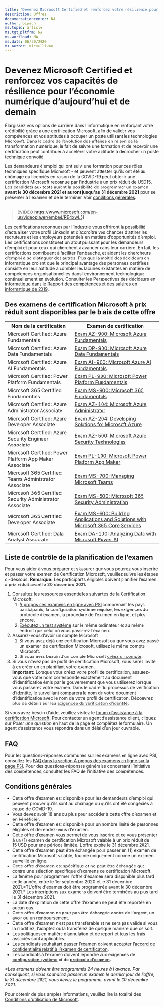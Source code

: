 ```yaml
---
title: 'Devenez Microsoft Certified et renforcez votre résilience pour l’économie numérique d’aujourd’hui et de demain | Microsoft Docs'
description: Offres 
documentationcenter: NA 
author: bipach
ms.topic: article
ms.tgt_pltfrm: NA
ms.workload: NA
ms.date: 06/30/2020
ms.author: micsullivan
---
```

# Devenez Microsoft Certified et renforcez vos capacités de résilience pour l’économie numérique d’aujourd’hui et de demain

Élargissez vos options de carrière dans l’informatique en renforçant votre crédibilité grâce à une certification Microsoft, afin de valider vos compétences et vos aptitudes à occuper un poste utilisant les technologies Microsoft. Dans le cadre de l’évolution des affaires en raison de la transformation numérique, le fait de suivre une formation et de recevoir une certification peut contribuer à accélérer votre aptitude à décrocher un poste technique convoité.

Les demandeurs d'emploi qui ont suivi une formation pour ces rôles techniques spécifique Microsoft - et peuvent attester qu'ils ont été au chômage ou licenciés en raison de la COVID-19 peut obtenir une certification  Microsoft reconnue par l'industrie à un prix réduit de USD15. Les candidats aux tests auront la possibilité de programmer un examen **avant le 30 décembre 2021 et auront jusqu'au 31 décembre 2021** pour se présenter à l'examen et de le terminer. Voir [conditions générales](#terms-conditions).
<br/>
<br/>

> [!VIDEO https://www.microsoft.com/en-us/videoplayer/embed/RE4xwL5]

Les certifications reconnues par l’industrie vous offriront la possibilité d’actualiser votre profil LinkedIn et d’accroître vos chances d’attirer les recruteurs et les employeurs potentiels en matière d’opportunités d’emploi. Les certifications constituent un atout puissant pour les demandeurs d’emploi et pour ceux qui cherchent à avancer dans leur carrière. En fait, les certifications contribuent à faciliter l’embauche, et aident les chercheurs d’emploi à se distinguer des autres. Plus que la moitié des décideurs en informatique croient que le principal avantage des personnes certifiées consiste en leur aptitude à combler les lacunes existantes en matière de compétences organisationnelles dans l’environnement technologique continuellement en évolution. [Consulter les Perspectives des décideurs en informatique dans le Rapport des compétences et des salaires en informatique de 2019](#terms-conditions).

## Des examens de certification Microsoft à prix réduit sont disponibles par le biais de cette offre

|Nom de la certification|Examen de certification|
|-|-|
|Microsoft Certified: Azure Fundamentals|[Exam AZ-900: Microsoft Azure Fundamentals](/learn/certifications/exams/az-900)|
|Microsoft Certified: Azure Data Fundamentals|[Exam DP-900: Microsoft Azure Data Fundamentals](/learn/certifications/exams/dp-900)|
|Microsoft Certified: Azure AI Fundamentals|[Exam AI-900: Microsoft Azure AI Fundamentals](/learn/certifications/exams/ai-900)|
|Microsoft Certified: Power Platform Fundamentals|[Exam PL-900: Microsoft Power Platform Fundamentals](/learn/certifications/exams/pl-900)|
|Microsoft 365 Certified: Fundamentals|[Exam MS-900: Microsoft 365 Fundamentals](/learn/certifications/exams/ms-900)|
|Microsoft Certified: Azure Administrator Associate|[Exam AZ-104: Microsoft Azure Administrator](/learn/certifications/exams/az-104)|
|Microsoft Certified: Azure Developer Associate|[Exam AZ-204: Developing Solutions for Microsoft Azure](/learn/certifications/exams/az-204)|
|Microsoft Certified: Azure Security Engineer Associate|[Exam AZ-500: Microsoft Azure Security Technologies](/learn/certifications/exams/az-500)|
|Microsoft Certified: Power Platform App Maker Associate|[Exam PL-100: Microsoft Power Platform App Maker](/learn/certifications/exams/pl-100)|
|Microsoft 365 Certified: Teams Administrator Associate|[Exam MS-700: Managing Microsoft Teams](/learn/certifications/exams/ms-700)|
|Microsoft 365 Certified: Security Administrator Associate|[Exam MS-500: Microsoft 365 Security Administration](/learn/certifications/exams/ms-500)|
|Microsoft 365 Certified: Developer Associate|[Exam MS-600: Building Applications and Solutions with Microsoft 365 Core Services](/learn/certifications/exams/ms-600)|
|Microsoft Certified: Data Analyst Associate|[Exam DA-100: Analyzing Data with Microsoft Power BI](/learn/certifications/exams/da-100)|

## Liste de contrôle de la planification de l’examen

Pour vous aider à vous préparer et s’assurer que vous pourrez vous inscrire et passer votre examen de Certification Microsoft, veuillez suivre les étapes ci-dessous. **Remarque:** Les participants éligibles doivent planifier l’examen à prix réduit avant le 30 décembre 2021.

1. Consultez les ressources essentielles suivantes de la Certification Microsoft:
	1. [À propos des examens en ligne avec PSI](/learn/certifications/online-exams-psi) comprenant les pays participants, la configuration système requise, les exigences du protocole d’examen, la procédure de l’examen en ligne, et plus encore.  
	2. [Exécutez un test système](https://syscheck.bridge.psiexams.com/) sur le même ordinateur et au même endroit que celui où vous passerez l’examen.
2. Assurez-vous d’avoir un compte Microsoft
	1. Si vous avez déjà une certification Microsoft ou que vous avez passé un examen de certification Microsoft, utilisez le même compte Microsoft.  
	2. Si vous avez besoin d’un compte Microsoft [créez un compte](https://account.microsoft.com/account/manage-my-account).
3. Si vous n’avez pas de profil de certification Microsoft, vous serez invité à en créer un en planifiant votre examen. <br/>**Important:** Lorsque vous créez votre profil de certification, assurez-vous que votre nom corresponde exactement au document d’identification émis par le gouvernement que vous utiliserez lorsque vous passerez votre examen. Dans le cadre du processus de vérification d’identité, le surveillant comparera le nom de votre document d’identification avec le nom de votre profil de certification. Découvrez plus de détails sur les [exigences de vérification d’identité](/learn/certifications/online-exams-psi#identity-verification-requirements).

Si vous avez besoin d’aide, veuillez visitez le [forum d’assistance à la certification Microsoft](https://aka.ms/mcpforum). Pour contacter un agent d’assistance client, cliquez sur *Poser une question* en haut de la page et complétez le formulaire. Un agent d’assistance vous répondra dans un délai d’un jour ouvrable.

## FAQ

Pour les questions-réponses communes sur les examens en ligne avec PSI, consultez les [FAQ dans la section À propos des examens en ligne sur la page PSI](/learn/certifications/online-exams-psi#frequently-asked-questions). Pour des questions-réponses générales concernant l’initiative des compétences, consultez les [FAQ de l’initiative des compétences](https://aka.ms/JobSeekerFAQ).

## <a name="terms-conditions"></a> Conditions générales

- Cette offre d’examen est disponible pour les demandeurs d’emploi qui peuvent prouver qu’ils sont au chômage ou qu’ils ont été congédiés à cause de COVID-19.
- Vous devez avoir 18 ans ou plus pour accéder à cette offre d’examen et en bénéficier.
- Cette offre d’examen est disponible pour un nombre limité de personnes éligibles et de rendez-vous d’examen.
- Cette offre d’examen vous permet de vous inscrire et de vous présenter à un (1) examen de certification Microsoft valable à un prix réduit de 15 USD pour une période limitée. L'offre expire le 31 décembre 2021.
- Cette offre d’examen peut être échangée pour passer un (1) examen de certification Microsoft valable, fournie uniquement comme un examen surveillé en ligne.
- Cette offre d’examen est spécifique et ne peut être échangée que contre une sélection spécifique d’examens de certification Microsoft.
- La fenêtre pour programmer l'offre d'examen sera disponible plus tard cette année, entre le 1er septembre 2020 et le 31 décembre 2021.&#42;TL'offre d'examen doit être programmée avant le 30 décembre 2021.&#42; Les inscriptions aux examens doivent être terminées au plus tard le 31 décembre 2021.
- La date d’expiration de cette offre d’examen ne peut être reportée en aucun cas.
- Cette offre d’examen ne peut pas être échangée contre de l'argent, un avoir ou un remboursement.
- Cette offre d’examen n’est pas transférable et ne sera pas valide si vous la modifiez, l’adaptez ou la transférez de quelque manière que ce soit.
- Les politiques en matière d’annulation et de report et tous les frais associés sont applicables.
- Les candidats souhaitant passer l’examen doivent accepter [l’accord de confidentialité relatif à l’examen de certification](/learn/certifications/certification-exam-policies#non-disclosure-agreement).
- Les candidats à l’examen doivent répondre aux exigences de [configuration système](/learn/certifications/online-exams-psi#system-requirements) et de [protocole d’examen](/learn/certifications/online-exams-psi#testing-protocol-requirements).

*&#42;Les examens doivent être programmés 24 heures à l'avance. Par conséquent, si vous souhaitez passer un examen le dernier jour de l'offre, le 31 décembre 2021, vous devez le programmer avant le 30 décembre 2021.*

Pour obtenir de plus amples informations, veuillez lire la totalité des [Conditions d'utilisation de Microsoft](https://www.microsoft.com/en-us/legal/intellectualproperty/copyright/default.aspx).
